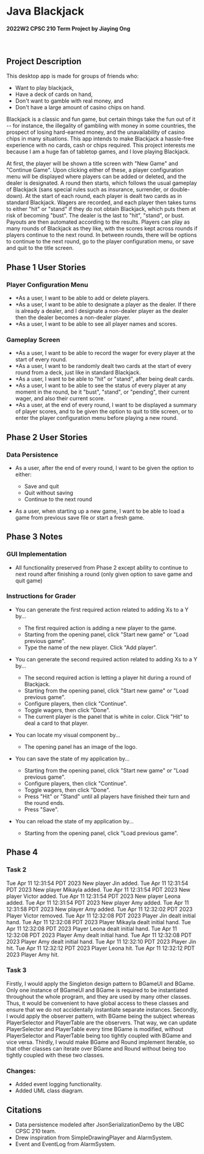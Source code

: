 # Java Blackjack 
#### 2022W2 CPSC 210 Term Project by Jiaying Ong

<br>

## Project Description

This desktop app is made for groups of friends who:
- Want to play blackjack,
- Have a deck of cards on hand,
- Don't want to gamble with real money, and
- Don't have a large amount of casino chips on hand.

Blackjack is a classic and fun game, but certain things take the fun out of it -- for instance, the illegality of gambling with money in some countries, the prospect of losing hard-earned money, and the unavailability of casino chips in many situations. This app intends to make Blackjack a hassle-free experience with no cards, cash or chips required. This project interests me because I am a huge fan of tabletop games, and I love playing Blackjack.

At first, the player will be shown a title screen with 
"New Game" and "Continue Game". Upon clicking either of these, 
a player configuration menu will be displayed where players 
can be added or deleted, and the dealer is designated. 
A round then starts, which follows the usual gameplay of 
Blackjack (sans special rules such as insurance, surrender, 
or double-down). At the start of each round, each player
is dealt two cards as in standard Blackjack. Wagers are recorded, and each player
then takes turns to either "hit" or "stand" if they do not 
obtain Blackjack, which puts them at risk of becoming "bust".
The dealer is the last to "hit", "stand", or bust. Payouts are then automated 
according to the results. Players can 
play as many rounds of Blackjack as they like, with the scores kept 
across rounds if players continue to the next round. In between rounds, 
there will be options to continue to the next round, go to the player configuration 
menu, or save and quit to the title screen.

## Phase 1 User Stories

### Player Configuration Menu
- *As a user, I want to be able to add or delete players.
- *As a user, I want to be able to designate a player as the dealer. If there is already a dealer, and I designate a non-dealer player as the dealer then the dealer becomes a non-dealer player.
- *As a user, I want to be able to see all player names and scores.

### Gameplay Screen
- *As a user, I want to be able to record the wager for every player at the start of every round.
- *As a user, I want to be randomly dealt two cards at the start of every round from a deck, just like in standard Blackjack.
- *As a user, I want to be able to "hit" or "stand", after being dealt cards.
- *As a user, I want to be able to see the status of every player at any moment in the round, be it "bust", "stand", or "pending", their current wager, and also their current score.
- *As a user, at the end of every round, I want to be displayed a summary of player scores, and to be given the option to quit to title screen, or to enter the player configuration menu before playing a new round.

## Phase 2 User Stories

### Data Persistence
- As a user, after the end of every round, I want to be given the option to either:

    - Save and quit
    - Quit without saving
    - Continue to the next round

- As a user, when starting up a new game, I want to be able to load a game from previous save file or start a fresh game.

## Phase 3 Notes

### GUI Implementation
- All functionality preserved from Phase 2 except ability to continue to next round after finishing a round (only given option to save game and quit game)

### Instructions for Grader
- You can generate the first required action related to adding Xs to a Y by...
    - The first required action is adding a new player to the game.
    - Starting from the opening panel, click "Start new game" or "Load previous game".
    - Type the name of the new player. Click "Add player".
    
- You can generate the second required action related to adding Xs to a Y by...
    - The second required action is letting a player hit during a round of Blackjack.
    - Starting from the opening panel, click "Start new game" or "Load previous game".
    - Configure players, then click "Continue".
    - Toggle wagers, then click "Done". 
    - The current player is the panel that is white in color. Click "Hit" to deal a card to that player.
    
- You can locate my visual component by...
    - The opening panel has an image of the logo.
    
- You can save the state of my application by...
    - Starting from the opening panel, click "Start new game" or "Load previous game".
    - Configure players, then click "Continue".
    - Toggle wagers, then click "Done". 
    - Press "Hit" or "Stand" until all players have finished their turn and the round ends.
    - Press "Save".
    
- You can reload the state of my application by...
    - Starting from the opening panel, click "Load previous game".

## Phase 4

### Task 2
Tue Apr 11 12:31:54 PDT 2023
New player Jin added.
Tue Apr 11 12:31:54 PDT 2023
New player Mikayla added.
Tue Apr 11 12:31:54 PDT 2023
New player Victor added.
Tue Apr 11 12:31:54 PDT 2023
New player Leona added.
Tue Apr 11 12:31:54 PDT 2023
New player Amy added.
Tue Apr 11 12:31:58 PDT 2023
New player Amy added.
Tue Apr 11 12:32:02 PDT 2023
Player Victor removed.
Tue Apr 11 12:32:08 PDT 2023
Player Jin dealt initial hand.
Tue Apr 11 12:32:08 PDT 2023
Player Mikayla dealt initial hand.
Tue Apr 11 12:32:08 PDT 2023
Player Leona dealt initial hand.
Tue Apr 11 12:32:08 PDT 2023
Player Amy dealt initial hand.
Tue Apr 11 12:32:08 PDT 2023
Player Amy dealt initial hand.
Tue Apr 11 12:32:10 PDT 2023
Player Jin hit.
Tue Apr 11 12:32:12 PDT 2023
Player Leona hit.
Tue Apr 11 12:32:12 PDT 2023
Player Amy hit.

### Task 3
Firstly, I would apply the Singleton design pattern to BGameUI and BGame. Only one instance of BGameUI and BGame is required to 
be instantiated throughout the whole program, and they are used by many other classes. Thus, it would be convenient to have global
access to these classes and ensure that we do not accidentally instantiate separate instances. Secondly, I would apply the observer
pattern, with BGame being the subject whereas PlayerSelector and PlayerTable are the observers. That way,
we can update PlayerSelector and PlayerTable every time BGame is modified, without PlayerSelector and PlayerTable being too tightly coupled with
BGame and vice versa. Thirdly, I would make BGame and Round implement Iterable, so that other classes can iterate over BGame and Round without being too tightly coupled with these two classes. 

### Changes:
- Added event logging functionality.
- Added UML class diagram.

## Citations
- Data persistence modeled after JsonSerializationDemo by the UBC CPSC 210 team.
- Drew inspiration from SimpleDrawingPlayer and AlarmSystem.
- Event and EventLog from AlarmSystem.
